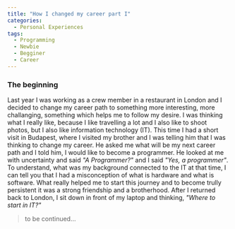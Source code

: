 ```yaml
---
title: "How I changed my career part I"
categories:
  - Personal Experiences
tags: 
  - Programming
  - Newbie
  - Begginer
  - Career
---
```


### The beginning

Last year I was working as a crew member in a restaurant in London and I decided to change my career path to something more interesting, more challanging, something which helps me to follow my desire. I was thinking what I really like,
because I like travelling a lot and I also like to shoot photos, but I also like information technology (IT). This time I had a short visit in Budapest, where I visited my brother and I was telling him that I was thinking 
to change my career. He asked me what will be my next career path and I told him, I would like to become a programmer. He looked at me with uncertainty and said <cite>"A Programmer?"</cite> and I said <cite>"Yes, a programmer"</cite>. To understand, what was
my background connected to the IT at that time, I can tell you that I had a misconception of what is hardware and what is software. What really helped me to start this journey and to become trully persistent it was a strong friendship and 
a brotherhood. After I returned back to London, I sit down in front of my laptop and thinking, <cite>"Where to start in IT?"</cite>

> to be continued...


